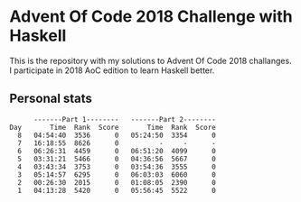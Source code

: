 # Advent Of Code 2018 Challenge with Haskell

This is the repository with my solutions to Advent Of Code 2018 challanges.
I participate in 2018 AoC edition to learn Haskell better.


## Personal stats

```
      -------Part 1--------   -------Part 2--------
Day       Time  Rank  Score       Time  Rank  Score
  8   04:54:40  3536      0   05:24:50  3354      0
  7   16:18:55  8626      0          -     -      -
  6   06:26:31  4459      0   06:51:20  4099      0
  5   03:31:21  5466      0   04:36:56  5667      0
  4   03:43:34  3753      0   03:54:36  3555      0
  3   05:14:57  6295      0   06:03:03  6060      0
  2   00:26:30  2015      0   01:08:05  2390      0
  1   04:13:28  5420      0   05:56:45  5522      0
```